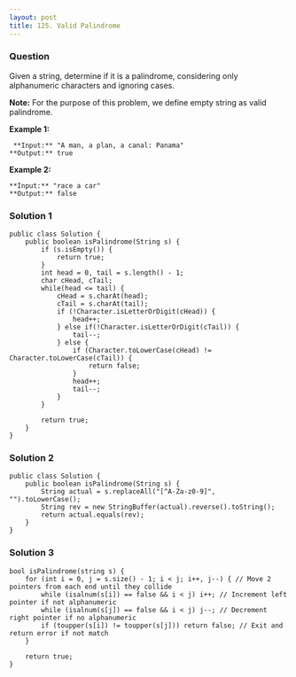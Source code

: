 ```yaml
---
layout: post
title: 125. Valid Palindrome
---
```

### Question
Given a string, determine if it is a palindrome, considering only alphanumeric
characters and ignoring cases.

 **Note:**  For the purpose of this problem, we define empty string as valid
palindrome.

 **Example 1:**

    
    
     **Input:** "A man, a plan, a canal: Panama"
    **Output:** true
    

**Example 2:**

    
    
    **Input:** "race a car"
    **Output:** false
    

### Solution 1
    
    
    public class Solution {
        public boolean isPalindrome(String s) {
            if (s.isEmpty()) {
            	return true;
            }
            int head = 0, tail = s.length() - 1;
            char cHead, cTail;
            while(head <= tail) {
            	cHead = s.charAt(head);
            	cTail = s.charAt(tail);
            	if (!Character.isLetterOrDigit(cHead)) {
            		head++;
            	} else if(!Character.isLetterOrDigit(cTail)) {
            		tail--;
            	} else {
            		if (Character.toLowerCase(cHead) != Character.toLowerCase(cTail)) {
            			return false;
            		}
            		head++;
            		tail--;
            	}
            }
            
            return true;
        }
    }


### Solution 2
    
    
    public class Solution {
        public boolean isPalindrome(String s) {
            String actual = s.replaceAll("[^A-Za-z0-9]", "").toLowerCase();
            String rev = new StringBuffer(actual).reverse().toString();
            return actual.equals(rev);
        }
    }


### Solution 3
    
    
    bool isPalindrome(string s) {
        for (int i = 0, j = s.size() - 1; i < j; i++, j--) { // Move 2 pointers from each end until they collide
            while (isalnum(s[i]) == false && i < j) i++; // Increment left pointer if not alphanumeric
            while (isalnum(s[j]) == false && i < j) j--; // Decrement right pointer if no alphanumeric
            if (toupper(s[i]) != toupper(s[j])) return false; // Exit and return error if not match
        }
        
        return true;
    }



